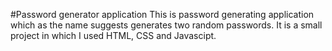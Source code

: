 #Password generator application
This is password generating application which as the name suggests generates two random passwords.
It is a small project in which I used HTML, CSS and Javascipt.
